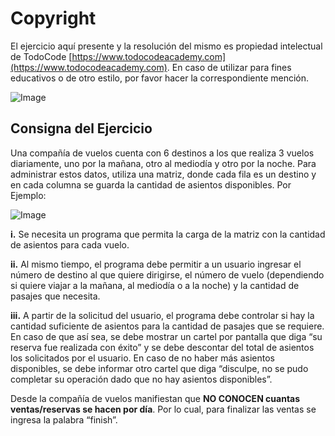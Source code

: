 # Copyright

El ejercicio aquí presente y la resolución del mismo es propiedad intelectual de TodoCode [https://www.todocodeacademy.com](https://www.todocodeacademy.com). En caso de utilizar para fines educativos o de otro estilo, por favor hacer la correspondiente mención.

![Image](https://todocodeacademy.com/wp-content/uploads/2020/12/cropped-LogoConSombras-sinfondo-166x38.png)

## Consigna del Ejercicio
Una compañía de vuelos cuenta con 6 destinos a los que realiza 3 vuelos diariamente, uno por la mañana, otro al mediodía y otro por la noche. Para administrar estos datos, utiliza una matriz, donde cada fila es un destino y en cada columna se guarda la cantidad de asientos disponibles. Por Ejemplo:

![Image](https://i.postimg.cc/cCp28j1n/matriz-Vuelos-Todocode.png)

**i.** Se necesita un programa que permita la carga de la matriz con la cantidad de asientos para cada vuelo.

**ii.** Al mismo tiempo, el programa debe permitir a un usuario ingresar el número de destino al que quiere dirigirse, el número de vuelo (dependiendo si quiere viajar a la mañana, al mediodía o a la noche) y la cantidad de pasajes que necesita. 

**iii.** A partir de la solicitud del usuario, el programa debe controlar si hay la cantidad suficiente de asientos para la cantidad de pasajes que se requiere. En caso de que así sea, se debe mostrar un cartel por pantalla que diga “su reserva fue realizada con éxito” y se debe descontar del total de asientos los solicitados por el usuario. En caso de no haber más asientos disponibles, se debe informar otro cartel que diga “disculpe, no se pudo completar su operación dado que no hay asientos disponibles”.

Desde la compañía de vuelos manifiestan que **NO CONOCEN cuantas ventas/reservas se hacen por día**. Por lo cual, para finalizar las ventas se ingresa la palabra “finish”.
